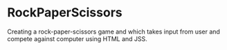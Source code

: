 # RockPaperScissors

Creating a rock-paper-scissors game and which takes input from user and compete against computer using HTML and JSS.
